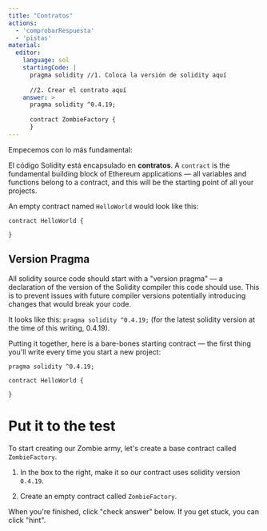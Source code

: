 ```yaml
---
title: "Contratos"
actions:
  - 'comprobarRespuesta'
  - 'pistas'
material:
  editor:
    language: sol
    startingCode: |
      pragma solidity //1. Coloca la versión de solidity aquí
      
      //2. Crear el contrato aquí
    answer: >
      pragma solidity ^0.4.19;
      
      contract ZombieFactory {
      }
---
```

Empecemos con lo más fundamental:

El código Solidity está encapsulado en **contratos**. A `contract` is the fundamental building block of Ethereum applications — all variables and functions belong to a contract, and this will be the starting point of all your projects.

An empty contract named `HelloWorld` would look like this:

    contract HelloWorld {
    
    }
    

## Version Pragma

All solidity source code should start with a "version pragma" — a declaration of the version of the Solidity compiler this code should use. This is to prevent issues with future compiler versions potentially introducing changes that would break your code.

It looks like this: `pragma solidity ^0.4.19;` (for the latest solidity version at the time of this writing, 0.4.19).

Putting it together, here is a bare-bones starting contract — the first thing you'll write every time you start a new project:

    pragma solidity ^0.4.19;
    
    contract HelloWorld {
    
    }
    

# Put it to the test

To start creating our Zombie army, let's create a base contract called `ZombieFactory`.

1. In the box to the right, make it so our contract uses solidity version `0.4.19`.

2. Create an empty contract called `ZombieFactory`.

When you're finished, click "check answer" below. If you get stuck, you can click "hint".